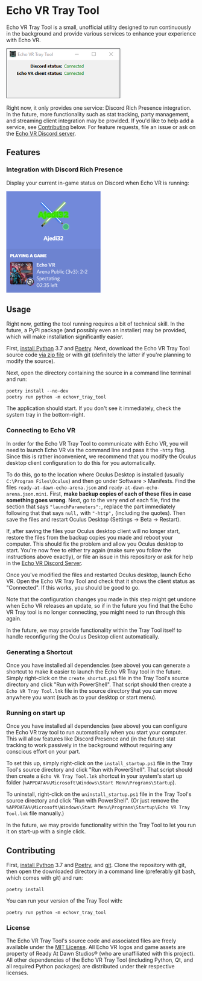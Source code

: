 # Echo VR Tray Tool

Echo VR Tray Tool is a small, unofficial utility designed to run continuously in the background and provide various services to enhance your experience with Echo VR.

![Screenshot. Discord status: Connected. Echo VR client status: Connected.](docs/images/main_window_screenshot.png)

Right now, it only provides one service: Discord Rich Presence integration. In the future, more functionality such as stat tracking, party management, and streaming client integration may be provided. If you'd like to help add a service, see [Contributing](#contributing) below. For feature requests, file an issue or ask on the [Echo VR Discord server](https://discord.gg/bPB7v8d).

## Features

### Integration with Discord Rich Presence

Display your current in-game status on Discord when Echo VR is running:

![Screenshot of Discord Rich Presence with the Echo VR Tray Tool](docs/images/discord_presence_screenshot.png)

## Usage

Right now, getting the tool running requires a bit of technical skill. In the future, a PyPi package (and possibly even an installer) may be provided, which will make installation significantly easier.

First, [install Python](https://www.python.org/downloads/) 3.7 and [Poetry](https://github.com/sdispater/poetry#installation). Next, download the Echo VR Tray Tool source code [via zip file](https://github.com/Ajedi32/echovr-tray-tool/releases) or with git (definitely the latter if you're planning to modify the source).

Next, open the directory containing the source in a command line terminal and run:

```
poetry install --no-dev
poetry run python -m echovr_tray_tool
```

The application should start. If you don't see it immediately, check the system tray in the bottom-right.

### Connecting to Echo VR

In order for the Echo VR Tray Tool to communicate with Echo VR, you will need to launch Echo VR via the command line and pass it the `-http` flag. Since this is rather inconvenient, we recommend that you modify the Oculus desktop client configuration to do this for you automatically.

To do this, go to the location where Oculus Desktop is installed (usually `C:\Program Files\Oculus`) and then go under Software > Manifests. Find the files `ready-at-dawn-echo-arena.json` and `ready-at-dawn-echo-arena.json.mini`. First, **make backup copies of each of these files in case something goes wrong**. Next, go to the very end of each file, find the section that says `"launchParameters":`, replace the part immediately following that that says `null,` with `"-http",` (including the quotes). Then save the files and restart Oculus Desktop (Settings -> Beta -> Restart).

If, after saving the files your Oculus desktop client will no longer start, restore the files from the backup copies you made and reboot your computer. This should fix the problem and allow you Oculus desktop to start. You're now free to either try again (make sure you follow the instructions above exactly), or file an issue in this repository or ask for help in the [Echo VR Discord Server](https://discord.gg/bPB7v8d).

Once you've modified the files and restarted Oculus desktop, launch Echo VR. Open the Echo VR Tray Tool and check that it shows the client status as "Connected". If this works, you should be good to go.

Note that the configuration changes you made in this step might get undone when Echo VR releases an update, so if in the future you find that the Echo VR Tray tool is no longer connecting, you might need to run through this again.

In the future, we may provide functionality within the Tray Tool itself to handle reconfiguring the Oculus Desktop client automatically.

### Generating a Shortcut

Once you have installed all dependencies (see above) you can generate a shortcut to make it easier to launch the Echo VR Tray tool in the future. Simply right-click on the `create_shortut.ps1` file in the Tray Tool's source directory and click "Run with PowerShell". That script should then create a `Echo VR Tray Tool.lnk` file in the source directory that you can move anywhere you want (such as to your desktop or start menu).

### Running on start up

Once you have installed all dependencies (see above) you can configure the Echo VR tray tool to run automatically when you start your computer. This will allow features like Discord Presence and (in the future) stat tracking to work passively in the background without requiring any conscious effort on your part.

To set this up, simply right-click on the `install_startup.ps1` file in the Tray Tool's source directory and click "Run with PowerShell". That script should then create a `Echo VR Tray Tool.lnk` shortcut in your system's start up folder (`%APPDATA%\Microsoft\Windows\Start Menu\Programs\Startup`).

To uninstall, right-click on the `uninstall_startup.ps1` file in the Tray Tool's source directory and click "Run with PowerShell". (Or just remove the `%APPDATA%\Microsoft\Windows\Start Menu\Programs\Startup\Echo VR Tray Tool.lnk` file manually.)

In the future, we may provide functionality within the Tray Tool to let you run it on start-up with a single click.

## Contributing

First, [install Python](https://www.python.org/downloads/) 3.7 and [Poetry](https://github.com/sdispater/poetry#installation), and [git](https://git-scm.com/). Clone the repository with git, then open the downloaded directory in a command line (preferably git bash, which comes with git) and run:

```
poetry install
```

You can run your version of the Tray Tool with:

```
poetry run python -m echovr_tray_tool
```

### License

The Echo VR Tray Tool's source code and associated files are freely available under the [MIT License](./MIT_LICENSE). All Echo VR logos and game assets are property of Ready At Dawn Studios® (who are unaffiliated with this project). All other dependencies of the Echo VR Tray Tool (including Python, Qt, and all required Python packages) are distributed under their respective licenses.

